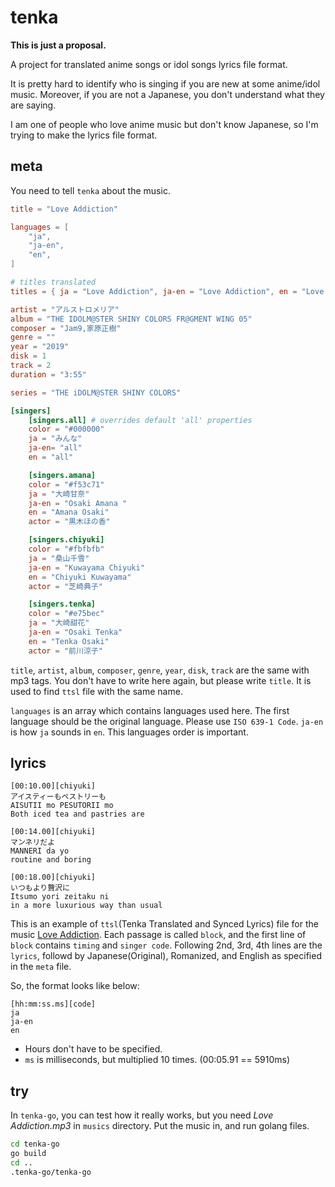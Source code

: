 # tenka

**This is just a proposal.**

A project for translated anime songs or idol songs lyrics file format.

It is pretty hard to identify who is singing
if you are new at some anime/idol music.
Moreover, if you are not a Japanese, you don't 
understand what they are saying.

I am one of people who love anime music but 
don't know Japanese, so I'm trying to make the 
lyrics file format.

## meta
You need to tell `tenka` about the music.

```toml
title = "Love Addiction"

languages = [
    "ja",
    "ja-en",
    "en",
]

# titles translated
titles = { ja = "Love Addiction", ja-en = "Love Addiction", en = "Love Addiction" }

artist = "アルストロメリア"
album = "THE IDOLM@STER SHINY COLORS FR@GMENT WING 05"
composer = "Jam9,家原正樹"
genre = ""
year = "2019"
disk = 1
track = 2
duration = "3:55"

series = "THE iDOLM@STER SHINY COLORS"

[singers]
    [singers.all] # overrides default 'all' properties
    color = "#000000"
    ja = "みんな"
    ja-en= "all"
    en = "all"

    [singers.amana]
    color = "#f53c71"
    ja = "大崎甘奈"
    ja-en = "Osaki Amana "
    en = "Amana Osaki"
    actor = "黒木ほの香"

    [singers.chiyuki]
    color = "#fbfbfb"
    ja = "桑山千雪"
    ja-en = "Kuwayama Chiyuki"
    en = "Chiyuki Kuwayama"
    actor = "芝崎典子"

    [singers.tenka]
    color = "#e75bec"
    ja = "大崎甜花"
    ja-en = "Osaki Tenka"
    en = "Tenka Osaki"
    actor = "前川涼子"
```

`title`, `artist`, `album`, `composer`, `genre`, `year`, `disk`, `track` are the same with mp3 tags.
You don't have to write here again, but please write `title`. It is used to find `ttsl` file with the same name.

`languages` is an array which contains languages used here. The first language should be the original language.
Please use `ISO 639-1 Code`. `ja-en` is how `ja` sounds in `en`. 
This languages order is important. 


## lyrics

```ttsl
[00:10.00][chiyuki]
アイスティーもペストリーも
AISUTII mo PESUTORII mo
Both iced tea and pastries are 

[00:14.00][chiyuki]
マンネリだよ
MANNERI da yo
routine and boring

[00:18.00][chiyuki]
いつもより贅沢に
Itsumo yori zeitaku ni
in a more luxurious way than usual
```

This is an example of `ttsl`(Tenka Translated and Synced Lyrics) file
for the music [Love Addiction](https://youtu.be/moVb4o6xn-k).
Each passage is called `block`, and the first line of `block` contains `timing` and `singer code`.
Following 2nd, 3rd, 4th lines are the `lyrics`, followd by Japanese(Original), Romanized, and English as specified in the `meta` file.

So, the format looks like below:

```ttsl
[hh:mm:ss.ms][code]
ja
ja-en
en
```

- Hours don't have to be specified.
- `ms` is milliseconds, but multiplied 10 times. (00:05.91 == 5910ms)


## try

In `tenka-go`, you can test how it really works, but you need *Love Addiction.mp3* in `musics` directory.
Put the music in, and run golang files.

```bash
cd tenka-go
go build
cd ..
.tenka-go/tenka-go
```